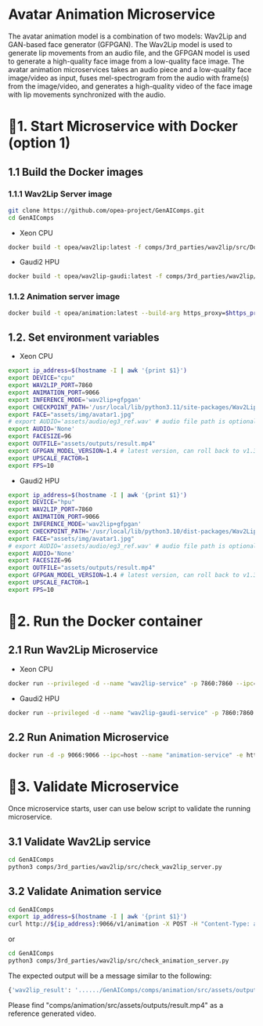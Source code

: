 # Avatar Animation Microservice

The avatar animation model is a combination of two models: Wav2Lip and GAN-based face generator (GFPGAN). The Wav2Lip model is used to generate lip movements from an audio file, and the GFPGAN model is used to generate a high-quality face image from a low-quality face image. The avatar animation microservices takes an audio piece and a low-quality face image/video as input, fuses mel-spectrogram from the audio with frame(s) from the image/video, and generates a high-quality video of the face image with lip movements synchronized with the audio.

# 🚀1. Start Microservice with Docker (option 1)

## 1.1 Build the Docker images

### 1.1.1 Wav2Lip Server image

```bash
git clone https://github.com/opea-project/GenAIComps.git
cd GenAIComps
```

- Xeon CPU

```bash
docker build -t opea/wav2lip:latest -f comps/3rd_parties/wav2lip/src/Dockerfile .
```

- Gaudi2 HPU

```bash
docker build -t opea/wav2lip-gaudi:latest -f comps/3rd_parties/wav2lip/src/Dockerfile.intel_hpu .
```

### 1.1.2 Animation server image

```bash
docker build -t opea/animation:latest --build-arg https_proxy=$https_proxy --build-arg http_proxy=$http_proxy -f comps/animation/src/Dockerfile .
```

## 1.2. Set environment variables

- Xeon CPU

```bash
export ip_address=$(hostname -I | awk '{print $1}')
export DEVICE="cpu"
export WAV2LIP_PORT=7860
export ANIMATION_PORT=9066
export INFERENCE_MODE='wav2lip+gfpgan'
export CHECKPOINT_PATH='/usr/local/lib/python3.11/site-packages/Wav2Lip/checkpoints/wav2lip_gan.pth'
export FACE="assets/img/avatar1.jpg"
# export AUDIO='assets/audio/eg3_ref.wav' # audio file path is optional, will use base64str in the post request as input if is 'None'
export AUDIO='None'
export FACESIZE=96
export OUTFILE="assets/outputs/result.mp4"
export GFPGAN_MODEL_VERSION=1.4 # latest version, can roll back to v1.3 if needed
export UPSCALE_FACTOR=1
export FPS=10
```

- Gaudi2 HPU

```bash
export ip_address=$(hostname -I | awk '{print $1}')
export DEVICE="hpu"
export WAV2LIP_PORT=7860
export ANIMATION_PORT=9066
export INFERENCE_MODE='wav2lip+gfpgan'
export CHECKPOINT_PATH='/usr/local/lib/python3.10/dist-packages/Wav2Lip/checkpoints/wav2lip_gan.pth'
export FACE="assets/img/avatar1.jpg"
# export AUDIO='assets/audio/eg3_ref.wav' # audio file path is optional, will use base64str in the post request as input if is 'None'
export AUDIO='None'
export FACESIZE=96
export OUTFILE="assets/outputs/result.mp4"
export GFPGAN_MODEL_VERSION=1.4 # latest version, can roll back to v1.3 if needed
export UPSCALE_FACTOR=1
export FPS=10
```

# 🚀2. Run the Docker container

## 2.1 Run Wav2Lip Microservice

- Xeon CPU

```bash
docker run --privileged -d --name "wav2lip-service" -p 7860:7860 --ipc=host -w /home/user/comps/animation/src -e PYTHON=/usr/bin/python3.11 -v $(pwd)/comps/animation/src/assets:/home/user/comps/animation/src/assets -e DEVICE=$DEVICE -e INFERENCE_MODE=$INFERENCE_MODE -e CHECKPOINT_PATH=$CHECKPOINT_PATH -e FACE=$FACE -e AUDIO=$AUDIO -e FACESIZE=$FACESIZE -e OUTFILE=$OUTFILE -e GFPGAN_MODEL_VERSION=$GFPGAN_MODEL_VERSION -e UPSCALE_FACTOR=$UPSCALE_FACTOR -e FPS=$FPS -e WAV2LIP_PORT=$WAV2LIP_PORT opea/wav2lip:latest
```

- Gaudi2 HPU

```bash
docker run --privileged -d --name "wav2lip-gaudi-service" -p 7860:7860 --runtime=habana --cap-add=sys_nice --ipc=host -w /home/user/comps/animation/src -v $(pwd)/comps/animation/src/assets:/home/user/comps/animation/src/assets -e HABANA_VISIBLE_DEVICES=all -e OMPI_MCA_btl_vader_single_copy_mechanism=none -e PYTHON=/usr/bin/python3.10 -e DEVICE=$DEVICE -e INFERENCE_MODE=$INFERENCE_MODE -e CHECKPOINT_PATH=$CHECKPOINT_PATH -e FACE=$FACE -e AUDIO=$AUDIO -e FACESIZE=$FACESIZE -e OUTFILE=$OUTFILE -e GFPGAN_MODEL_VERSION=$GFPGAN_MODEL_VERSION -e UPSCALE_FACTOR=$UPSCALE_FACTOR -e FPS=$FPS -e WAV2LIP_PORT=$WAV2LIP_PORT opea/wav2lip-gaudi:latest
```

## 2.2 Run Animation Microservice

```bash
docker run -d -p 9066:9066 --ipc=host --name "animation-service" -e http_proxy=$http_proxy -e https_proxy=$https_proxy -e WAV2LIP_ENDPOINT=http://$ip_address:7860 opea/animation:latest
```

# 🚀3. Validate Microservice

Once microservice starts, user can use below script to validate the running microservice.

## 3.1 Validate Wav2Lip service

```bash
cd GenAIComps
python3 comps/3rd_parties/wav2lip/src/check_wav2lip_server.py
```

## 3.2 Validate Animation service

```bash
cd GenAIComps
export ip_address=$(hostname -I | awk '{print $1}')
curl http://${ip_address}:9066/v1/animation -X POST -H "Content-Type: application/json" -d @comps/animation/src/assets/audio/sample_question.json
```

or

```bash
cd GenAIComps
python3 comps/3rd_parties/wav2lip/src/check_animation_server.py
```

The expected output will be a message similar to the following:

```bash
{'wav2lip_result': '....../GenAIComps/comps/animation/src/assets/outputs/result.mp4'}
```

Please find "comps/animation/src/assets/outputs/result.mp4" as a reference generated video.
